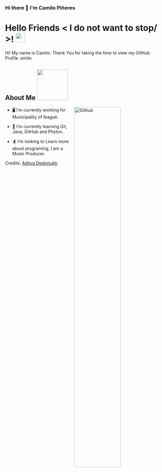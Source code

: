 ### Hi there 👋 I'm Camilo Piñeres

<h1> Hello Friends < I do not want to stop/ >! <img src = "https://raw.githubusercontent.com/MartinHeinz/MartinHeinz/master/wave.gif" width = 30px> </h1>
<p align='center'>
</p>
    
<div size='20px'> Hi! My name is Camilo. Thank You for taking the time to view my GitHub Profile :smile: 
</div>
    
<h2> About Me <img src = "https://media0.giphy.com/media/KDDpcKigbfFpnejZs6/giphy.gif?cid=ecf05e47oy6f4zjs8g1qoiystc56cu7r9tb8a1fe76e05oty&rid=giphy.gif" width = 100px></h2>

    
 <img width="55%" align="right" alt="Github" src="https://raw.githubusercontent.com/onimur/.github/master/.resources/git-header.svg" />

- 🖥 I’m currently working for Municipality of Ibagué.
  
- 🧩 I’m currently learning Git, Java, GitHub and Phyton.
  
- 🏂 I’m looking to Learn more about programing, I am a Music Producer.
  


Credits: [Aditya Deshmukh](https://github.com/Aditya664)
